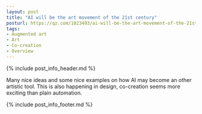 ```yaml
---
layout: post
title: "AI will be the art movement of the 21st century"
posturl: https://qz.com/1023493/ai-will-be-the-art-movement-of-the-21st-century/
tags:
- Augmented art
- Art
- Co-creation
- Overview
---
```


{% include post_info_header.md %}

Many nice ideas and some nice examples on how AI may become an other artistic tool. This is also happening in design, co-creation seems more exciting than plain automation.

<!--more-->
{% include post_info_footer.md %}
